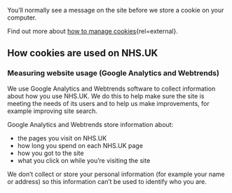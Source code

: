 You’ll normally see a message on the site before we store a cookie on your computer.

Find out more about [how to manage cookies](http://www.aboutcookies.org/){rel=external}.

## How cookies are used on NHS.UK

### Measuring website usage (Google Analytics and Webtrends)

We use Google Analytics and Webtrends software to collect information about
how you use NHS.UK. We do this to help make sure the site is meeting the needs
of its users and to help us make improvements, for example improving site search.

Google Analytics and Webtrends store information about:

* the pages you visit on NHS.UK
* how long you spend on each NHS.UK page
* how you got to the site
* what you click on while you’re visiting the site

We don’t collect or store your personal information (for example your name or address) so this information
can’t be used to identify who you are.
